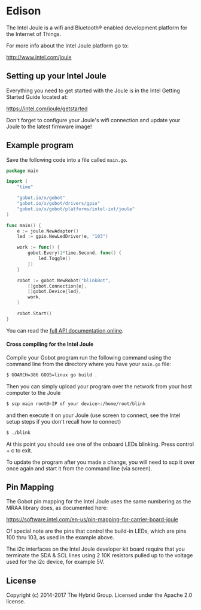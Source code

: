 # Edison

The Intel Joule is a wifi and Bluetooth® enabled development platform for the Internet of Things.

For more info about the Intel Joule platform go to:

http://www.intel.com/joule

## Setting up your Intel Joule

Everything you need to get started with the Joule is in the Intel Getting Started Guide located at:

https://intel.com/joule/getstarted

Don't forget to configure your Joule's wifi connection and update your Joule to the latest firmware image!

## Example program

Save the following code into a file called `main.go`.

```go
package main

import (
	"time"

	"gobot.io/x/gobot"
	"gobot.io/x/gobot/drivers/gpio"
	"gobot.io/x/gobot/platforms/intel-iot/joule"
)

func main() {
	e := joule.NewAdaptor()
	led := gpio.NewLedDriver(e, "103")

	work := func() {
		gobot.Every(1*time.Second, func() {
			led.Toggle()
		})
	}

	robot := gobot.NewRobot("blinkBot",
		[]gobot.Connection{e},
		[]gobot.Device{led},
		work,
	)

	robot.Start()
}
```

You can read the [full API documentation online](http://godoc.org/gobot.io/x/gobot).

#### Cross compiling for the Intel Joule

Compile your Gobot program run the following command using the command
line from the directory where you have your `main.go` file:

```bash
$ GOARCH=386 GOOS=linux go build .
```

Then you can simply upload your program over the network from your host computer to the Joule

```bash
$ scp main root@<IP of your device>:/home/root/blink
```

and then execute it on your Joule (use screen to connect, see the Intel
setup steps if you don't recall how to connect)

```bash
$ ./blink
```

At this point you should see one of the onboard LEDs blinking. Press control + c
to exit.

To update the program after you made a change, you will need to scp it
over once again and start it from the command line (via screen).

## Pin Mapping

The Gobot pin mapping for the Intel Joule uses the same numbering as the MRAA library does, as documented here:

https://software.intel.com/en-us/pin-mapping-for-carrier-board-joule

Of special note are the pins that control the build-in LEDs, which are pins 100 thru 103, as used in the example above.

The i2c interfaces on the Intel Joule developer kit board require that you terminate the SDA & SCL lines using 2 10K resistors pulled up to the voltage used for the i2c device, for example 5V.

## License
Copyright (c) 2014-2017 The Hybrid Group. Licensed under the Apache 2.0 license.
